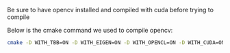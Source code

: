 Be sure to have opencv installed and compiled with cuda before trying to compile

Below is the cmake command we used to compile opencv:

```bash
cmake -D WITH_TBB=ON -D WITH_EIGEN=ON -D WITH_OPENCL=ON -D WITH_CUDA=ON -D BUILD_opencv_gpu=ON -D BUILD_opencv_gpuarithm=ON -D BUILD_opencv_gpubgsegm=ON -D BUILD_opencv_gpucodec=ON -D BUILD_opencv_gpufeatures2d=ON -D BUILD_opencv_gpufilters=ON -D BUILD_opencv_gpuimgproc=ON -D BUILD_opencv_gpulegacy=ON -D BUILD_opencv_gpuoptflow=ON -D BUILD_opencv_gpustereo=ON -D BUILD_opencv_gpuwarping=ON -D CMAKE_BUILD_TYPE=RELEASE -D CMAKE_INSTALL_PREFIX=/usr/local -D WITH_FFMPEG=ON CUDA_GENERATION=Kepler -D WITH_GTK=ON  -D BUILD_DOCS=ON -D BUILD_TESTS=OFF -D BUILD_PERF_TESTS=OFF -D BUILD_EXAMPLES=ON WITH_VTK=ON WITH_OPENGL=ON -D ENABLE_FAST_MATH=1 -D CUDA_FAST_MATH=1 -D WITH_CUBLAS=1 -D WITH_QT=ON WITH_V4L=ON ..
```
